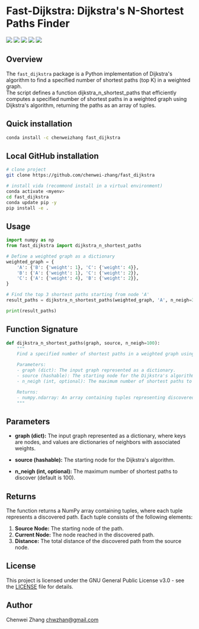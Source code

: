 # Fast-Dijkstra: Dijkstra's N-Shortest Paths Finder

[![](https://img.shields.io/badge/fast__dijkstra-0.1.0-gold)](https://anaconda.org/ChenweiZhang/fast_dijkstra)
![](https://anaconda.org/chenweizhang/fast_dijkstra/badges/latest_release_date.svg)
![](https://anaconda.org/chenweizhang/fast_dijkstra/badges/platforms.svg)
![](https://anaconda.org/chenweizhang/fast_dijkstra/badges/license.svg)
![](https://anaconda.org/chenweizhang/fast_dijkstra/badges/downloads.svg)

## Overview

The `fast_dijkstra` package is a Python implementation of Dijkstra's algorithm to find a specified number of shortest paths (top K) in a weighted graph. \
The script defines a function dijkstra_n_shortest_paths that efficiently computes a specified number of shortest paths in a weighted graph using Dijkstra's algorithm, returning the paths as an array of tuples.

## Quick installation
```bash
conda install -c chenweizhang fast_dijkstra
```

## Local GitHub installation

```bash
# clone project   
git clone https://github.com/chenwei-zhang/fast_dijkstra

# install vida (recommond install in a virtual environment) 
conda activate <myenv>
cd fast_dijkstra
conda update pip -y
pip install -e .   
```

## Usage

```python
import numpy as np
from fast_dijkstra import dijkstra_n_shortest_paths

# Define a weighted graph as a dictionary
weighted_graph = {
    'A': {'B': {'weight': 1}, 'C': {'weight': 4}},
    'B': {'A': {'weight': 1}, 'C': {'weight': 2}},
    'C': {'A': {'weight': 4}, 'B': {'weight': 2}},
}

# Find the top 3 shortest paths starting from node 'A'
result_paths = dijkstra_n_shortest_paths(weighted_graph, 'A', n_neigh=3)

print(result_paths)
```

## Function Signature

```python
def dijkstra_n_shortest_paths(graph, source, n_neigh=100):
    """
    Find a specified number of shortest paths in a weighted graph using Dijkstra's algorithm.

    Parameters:
    - graph (dict): The input graph represented as a dictionary.
    - source (hashable): The starting node for the Dijkstra's algorithm.
    - n_neigh (int, optional): The maximum number of shortest paths to discover (default is 100).

    Returns:
    - numpy.ndarray: An array containing tuples representing discovered paths.
    """
```

## Parameters

- **graph (dict):** The input graph represented as a dictionary, where keys are nodes, and values are dictionaries of neighbors with associated weights.

- **source (hashable):** The starting node for the Dijkstra's algorithm.

- **n_neigh (int, optional):** The maximum number of shortest paths to discover (default is 100).

## Returns

The function returns a NumPy array containing tuples, where each tuple represents a discovered path. Each tuple consists of the following elements:

1. **Source Node:** The starting node of the path.
2. **Current Node:** The node reached in the discovered path.
3. **Distance:** The total distance of the discovered path from the source node.

## License

This project is licensed under the GNU General Public License v3.0 - see the [LICENSE](LICENSE) file for details.

## Author

Chenwei Zhang [chwzhan@gmail.com](mailto:chwzhan@gmail.com)
